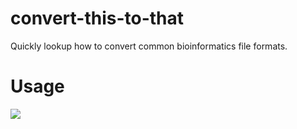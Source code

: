 # convert-this-to-that
Quickly lookup how to convert common bioinformatics file formats.

# Usage

![](https://www.dropbox.com/s/uuewp1srmsn1fgl/Screen%20Shot%202020-10-13%20at%207.52.15%20PM.png?dl=1)
